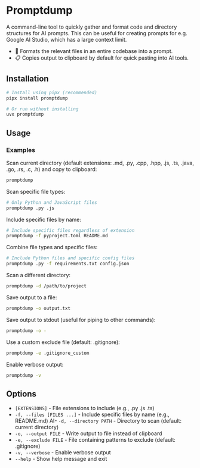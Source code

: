 # Promptdump

A command-line tool to quickly gather and format code and directory structures for AI prompts.
This can be useful for creating prompts for e.g. Google AI Studio, which has a large context limit.

- 📁 Formats the relevant files in an entire codebase into a prompt.
- 📋 Copies output to clipboard by default for quick pasting into AI tools.

## Installation

```bash
# Install using pipx (recommended)
pipx install promptdump

# Or run without installing
uvx promptdump
```

## Usage

### Examples

Scan current directory (default extensions: .md, .py, .cpp, .hpp, .js, .ts, .java, .go, .rs, .c, .h) and copy to clipboard:
```bash
promptdump
```

Scan specific file types:
```bash
# Only Python and JavaScript files
promptdump .py .js
```

Include specific files by name:
```bash
# Include specific files regardless of extension
promptdump -f pyproject.toml README.md
```

Combine file types and specific files:
```bash
# Include Python files and specific config files
promptdump .py -f requirements.txt config.json
```

Scan a different directory:
```bash
promptdump -d /path/to/project
```

Save output to a file:
```bash
promptdump -o output.txt
```

Save output to stdout (useful for piping to other commands):
```bash
promptdump -o -
```

Use a custom exclude file (default: .gitignore):
```bash
promptdump -e .gitignore_custom
```

Enable verbose output:
```bash
promptdump -v
```

## Options

- `[EXTENSIONS]` - File extensions to include (e.g., .py .js .ts)
- `-f, --files [FILES ...]` - Include specific files by name (e.g., README.md)
AI- `-d, --directory PATH` - Directory to scan (default: current directory)
- `-o, --output FILE` - Write output to file instead of clipboard
- `-e, --exclude FILE` - File containing patterns to exclude (default: .gitignore)
- `-v, --verbose` - Enable verbose output
- `--help` - Show help message and exit


